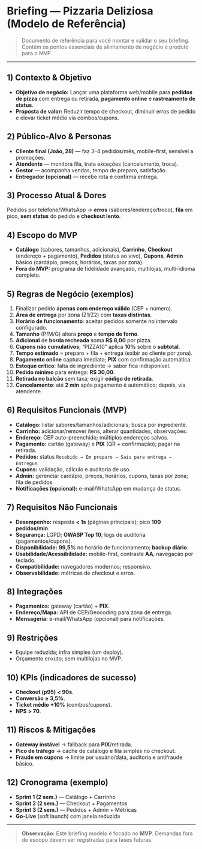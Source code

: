 # Briefing — Pizzaria Deliziosa (Modelo de Referência)

> Documento de referência para você montar e validar o seu briefing. Contém os pontos essenciais de alinhamento de negócio e produto para o MVP.

---

## 1) Contexto & Objetivo
- **Objetivo de negócio:** Lançar uma plataforma web/mobile para **pedidos de pizza** com entrega ou retirada, **pagamento online** e **rastreamento de status**.
- **Proposta de valor:** Reduzir tempo de checkout, diminuir erros de pedido e elevar ticket médio via combos/cupons.

## 2) Público-Alvo & Personas
- **Cliente final (João, 28)** — faz 3–4 pedidos/mês, mobile-first, sensível a promoções.
- **Atendente** — monitora fila, trata exceções (cancelamento, troca).
- **Gestor** — acompanha vendas, tempo de preparo, satisfação.
- **Entregador (opcional)** — recebe rota e confirma entrega.

## 3) Processo Atual & Dores
Pedidos por telefone/WhatsApp → **erros** (sabores/endereço/troco), **fila** em pico, **sem status** do pedido e **checkout lento**.

## 4) Escopo do MVP
- **Catálogo** (sabores, tamanhos, adicionais), **Carrinho**, **Checkout** (endereço + pagamento), **Pedidos** (status ao vivo), **Cupons**, **Admin** básico (cardápio, preços, horários, taxas por zona).
- **Fora do MVP:** programa de fidelidade avançado, multilojas, multi-idioma completo.

## 5) Regras de Negócio (exemplos)
1. Finalizar pedido **apenas com endereço válido** (CEP + número).  
2. **Área de entrega** por zona (Z1/Z2) com **taxas distintas**.  
3. **Horário de funcionamento**: aceitar pedidos somente no intervalo configurado.  
4. **Tamanho** (P/M/G) altera **preço** e **tempo de forno**.  
5. **Adicional** de **borda recheada** soma **R$ 8,00** por pizza.  
6. **Cupons não cumulativos**; “PIZZA10” aplica **10%** sobre o **subtotal**.  
7. **Tempo estimado** = preparo + fila + entrega (exibir ao cliente por zona).  
8. **Pagamento online** captura imediata; **PIX** com confirmação automática.  
9. **Estoque crítico**: falta de ingrediente → sabor fica indisponível.  
10. **Pedido mínimo** para entrega: **R$ 30,00**.  
11. **Retirada no balcão** sem taxa; exigir **código de retirada**.  
12. **Cancelamento**: até **2 min** após pagamento é automático; depois, via atendente.

## 6) Requisitos Funcionais (MVP)
- **Catálogo:** listar sabores/tamanhos/adicionais; busca por ingrediente.  
- **Carrinho:** adicionar/remover itens, alterar quantidades, observações.  
- **Endereço:** CEP auto-preenchido; múltiplos endereços salvos.  
- **Pagamento:** cartão (gateway) e **PIX** (QR + confirmação); pagar na retirada.  
- **Pedidos:** status `Recebido → Em preparo → Saiu para entrega → Entregue`.  
- **Cupons:** validação, cálculo e auditoria de uso.  
- **Admin:** gerenciar cardápio, preços, horários, cupons, taxas por zona; fila de pedidos.  
- **Notificações (opcional):** e-mail/WhatsApp em mudança de status.

## 7) Requisitos Não Funcionais
- **Desempenho:** resposta **< 1s** (páginas principais); pico **100 pedidos/min**.  
- **Segurança:** LGPD; **OWASP Top 10**; logs de auditoria (pagamentos/cupons).  
- **Disponibilidade:** **99,5%** no horário de funcionamento; **backup diário**.  
- **Usabilidade/Acessibilidade:** mobile-first, contraste **AA**, navegação por teclado.  
- **Compatibilidade:** navegadores modernos; responsivo.  
- **Observabilidade:** métricas de checkout e erros.

## 8) Integrações
- **Pagamentos:** gateway (cartão) + **PIX**.  
- **Endereço/Mapa:** API de CEP/Geocoding para zona de entrega.  
- **Mensageria:** e-mail/WhatsApp (opcional) para notificações.

## 9) Restrições
- Equipe reduzida; infra simples (um deploy).  
- Orçamento enxuto; sem multilojas no MVP.

## 10) KPIs (indicadores de sucesso)
- **Checkout (p95)** **< 90s**.  
- **Conversão** **≥ 3,5%**.  
- **Ticket médio** **+10%** (combos/cupons).  
- **NPS** **> 70**.

## 11) Riscos & Mitigações
- **Gateway instável** → fallback para **PIX**/retirada.  
- **Pico de tráfego** → cache de catálogo e fila simples no checkout.  
- **Fraude em cupons** → limite por usuário/data, auditoria e antifraude básico.

## 12) Cronograma (exemplo)
- **Sprint 1 (2 sem.)** — Catálogo + Carrinho  
- **Sprint 2 (2 sem.)** — Checkout + Pagamentos  
- **Sprint 3 (2 sem.)** — Pedidos + Admin + Métricas  
- **Go-Live** (soft launch) com janela reduzida

---

> **Observação:** Este briefing modelo é focado no **MVP**. Demandas fora do escopo devem ser registradas para fases futuras.
